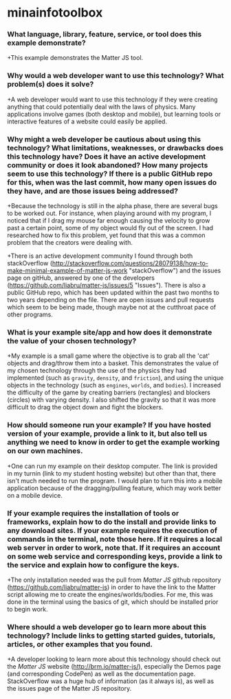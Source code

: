 # minainfotoolbox

### What language, library, feature, service, or tool does this example demonstrate?
+This example demonstrates the Matter JS tool. 

### Why would a web developer want to use this technology? What problem(s) does it solve?
+A web developer would want to use this technology if they were creating anything that could potentially deal with the laws of physics. Many applications involve games (both desktop and mobile), but learning tools or interactive features of a website could easily be applied. 

### Why might a web developer be cautious about using this technology? What limitations, weaknesses, or drawbacks does this technology have? Does it have an active development community or does it look abandoned? How many projects seem to use this technology? If there is a public GitHub repo for this, when was the last commit, how many open issues do they have, and are those issues being addressed?

+Because the technology is still in the alpha phase, there are several bugs to be worked out. For instance, when playing around with my program, I noticed that if I drag my mouse far enough causing the velocity to grow past a certain point, some of my object would fly out of the screen. I had researched how to fix this problem, yet found that this was a common problem that the creators were dealing with. 

+There is an active development community I found through both stackOverflow (http://stackoverflow.com/questions/28079138/how-to-make-minimal-example-of-matter-js-work "stackOverflow") and the issues page on gitHub, answered by one of the developers (https://github.com/liabru/matter-js/issues/5 "Issues"). There is also a public GitHub repo, which has been updated within the past two months to two years depending on the file. There are open issues and pull requests which seem to be being made, though maybe not at the cutthroat pace of other programs. 

### What is your example site/app and how does it demonstrate the value of your chosen technology?

+My example is a small game where the objective is to grab all the 'cat' objects and drag/throw them into a basket. This demonstrates the value of my chosen technology through the use of the physics they had implemented (such as `gravity`, `density`, and `friction`), and using the unique objects in the technology (such as `engines`, `worlds`, and `bodies`). I increased the difficulty of the game by creating barriers (rectangles) and blockers (circles) with varying density. I also shifted the gravity so that it was more difficult to drag the object down and fight the blockers. 

### How should someone run your example? If you have hosted version of your example, provide a link to it, but also tell us anything we need to know in order to get the example working on our own machines.

+One can run my example on their desktop computer. The link is provided in my turnin (link to my student hosting website) but other than that, there isn't much needed to run the program. I would plan to turn this into a mobile application because of the dragging/pulling feature, which may work better on a mobile device. 

###  If your example requires the installation of tools or frameworks, explain how to do the install and provide links to any download sites. If your example requires the execution of commands in the terminal, note those here. If it requires a local web server in order to work, note that. If it requires an account on some web service and corresponding keys, provide a link to the service and explain how to configure the keys.

+The only installation needed was the pull from *Matter JS* github repository (https://github.com/liabru/matter-js) in order to have the link to the Matter script allowing me to create the engines/worlds/bodies. For me, this was done in the terminal using the basics of git, which should be installed prior to begin work. 

### Where should a web developer go to learn more about this technology? Include links to getting started guides, tutorials, articles, or other examples that you found.

+A developer looking to learn more about this technology should check out the *Matter JS* website (http://brm.io/matter-js/), especially the Demos page (and corresponding CodePen) as well as the documentation page. 
StackOverflow was a huge hub of information (as it always is), as well as the issues page of the Matter JS repository. 

